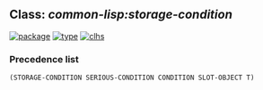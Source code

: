 ## Class: ***common-lisp:storage-condition***
[![package](https://img.shields.io/badge/Package-COMMON--LISP-5f9ea0.svg?style=social&colorA=999999)](../) [![type](https://img.shields.io/badge/Type-Class-5f9ea0.svg?style=social&colorA=999999)](../#class) [![clhs](https://img.shields.io/badge/CLHS-STORAGE--CONDITION-5f9ea0.svg?style=social&colorA=999999)](http://www.lispworks.com/documentation/HyperSpec/Body/e_storag.htm) 
### Precedence list
```
(STORAGE-CONDITION SERIOUS-CONDITION CONDITION SLOT-OBJECT T)
```
